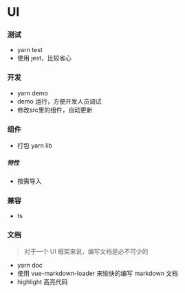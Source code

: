 # UI

### 测试

- yarn test
- 使用 jest，比较省心

### 开发

- yarn demo
- demo 运行，方便开发人员调试
- 修改src里的组件，自动更新

### 组件

- 打包 yarn lib

##### 特性

- 按需导入

### 兼容

- ts

### 文档

> 对于一个 UI 框架来说，编写文档是必不可少的

- yarn doc
- 使用 vue-markdown-loader 来愉快的编写 markdown 文档
- highlight 高亮代码
